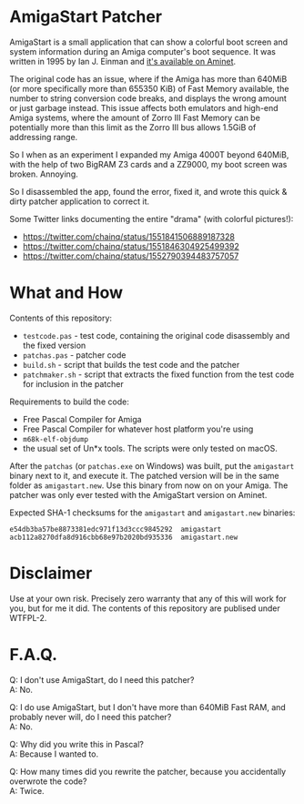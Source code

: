 # AmigaStart Patcher

AmigaStart is a small application that can show a colorful boot screen and system
information during an Amiga computer's boot sequence. It was written in 1995 by Ian J. Einman
and [it's available on Aminet](http://aminet.net/package/util/boot/AmigaStart95_8).

The original code has an issue, where if the Amiga has more than 640MiB (or more
specifically more than 655350 KiB) of Fast Memory available, the number to string
conversion code breaks, and displays the wrong amount or just garbage instead.
This issue affects both emulators and high-end Amiga systems, where the amount of
Zorro III Fast Memory can be potentially more than this limit as the Zorro III bus
allows 1.5GiB of addressing range.

So I when as an experiment I expanded my Amiga 4000T beyond 640MiB, with the help
of two BigRAM Z3 cards and a ZZ9000, my boot screen was broken. Annoying.

So I disassembled the app, found the error, fixed it, and wrote this quick & dirty
patcher application to correct it.

Some Twitter links documenting the entire "drama" (with colorful pictures!):

* https://twitter.com/chainq/status/1551841506889187328
* https://twitter.com/chainq/status/1551846304925499392
* https://twitter.com/chainq/status/1552790394483757057

# What and How

Contents of this repository:
* `testcode.pas` - test code, containing the original code disassembly and the fixed version
* `patchas.pas` - patcher code
* `build.sh` - script that builds the test code and the patcher
* `patchmaker.sh` - script that extracts the fixed function from the test code for inclusion in the patcher

Requirements to build the code:
* Free Pascal Compiler for Amiga
* Free Pascal Compiler for whatever host platform you're using
* `m68k-elf-objdump`
* the usual set of Un*x tools. The scripts were only tested on macOS.

After the `patchas` (or `patchas.exe` on Windows) was built, put the `amigastart` binary next to it, and execute it. The patched version will be in the same folder as `amigastart.new`. Use this binary from now on on your Amiga. The patcher was only ever tested with the AmigaStart version on Aminet.

Expected SHA-1 checksums for the `amigastart` and `amigastart.new` binaries:
```
e54db3ba57be8873381edc971f13d3ccc9845292  amigastart
acb112a8270dfa8d916cbb68e97b2020bd935336  amigastart.new
```

# Disclaimer

Use at your own risk. Precisely zero warranty that any of this will work for you,
but for me it did. The contents of this repository are publised under WTFPL-2.

# F.A.Q.

Q: I don't use AmigaStart, do I need this patcher?  
A: No.

Q: I do use AmigaStart, but I don't have more than 640MiB Fast RAM, and probably never will, do I need this patcher?  
A: No.

Q: Why did you write this in Pascal?  
A: Because I wanted to.

Q: How many times did you rewrite the patcher, because you accidentally overwrote the code?  
A: Twice.

